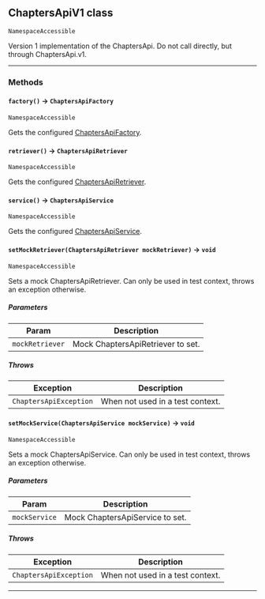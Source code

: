 ## ChaptersApiV1 class

`NamespaceAccessible`

Version 1 implementation of the ChaptersApi. Do not call directly, but through ChaptersApi.v1.

---
### Methods
<!-- panels:start -->
<!-- div:left-panel -->
#### `factory()` → `ChaptersApiFactory`

`NamespaceAccessible`

Gets the configured [ChaptersApiFactory](apis/ChaptersApi/ChaptersApiFactory.md).

<!-- panels:end -->
<!-- panels:start -->
<!-- div:left-panel -->
#### `retriever()` → `ChaptersApiRetriever`

`NamespaceAccessible`

Gets the configured [ChaptersApiRetriever](apis/ChaptersApi/ChaptersApiRetriever.md).

<!-- panels:end -->
<!-- panels:start -->
<!-- div:left-panel -->
#### `service()` → `ChaptersApiService`

`NamespaceAccessible`

Gets the configured [ChaptersApiService](apis/ChaptersApi/ChaptersApiService.md).

<!-- panels:end -->
<!-- panels:start -->
<!-- div:left-panel -->
#### `setMockRetriever(ChaptersApiRetriever mockRetriever)` → `void`

`NamespaceAccessible`

Sets a mock ChaptersApiRetriever. Can only be used in test context, throws an exception otherwise.

##### Parameters
|Param|Description|
|-----|-----------|
|`mockRetriever` |  Mock ChaptersApiRetriever to set. |

##### Throws
|Exception|Description|
|---------|-----------|
|`ChaptersApiException` |  When not used in a test context. |

<!-- panels:end -->
<!-- panels:start -->
<!-- div:left-panel -->
#### `setMockService(ChaptersApiService mockService)` → `void`

`NamespaceAccessible`

Sets a mock ChaptersApiService. Can only be used in test context, throws an exception otherwise.

##### Parameters
|Param|Description|
|-----|-----------|
|`mockService` |  Mock ChaptersApiService to set. |

##### Throws
|Exception|Description|
|---------|-----------|
|`ChaptersApiException` |  When not used in a test context. |

<!-- panels:end -->
---
